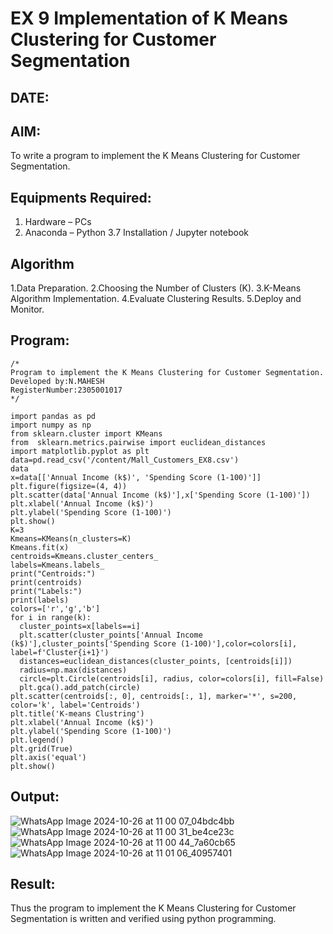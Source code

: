 # EX 9 Implementation of K Means Clustering for Customer Segmentation
## DATE:
## AIM:
To write a program to implement the K Means Clustering for Customer Segmentation.

## Equipments Required:
1. Hardware – PCs
2. Anaconda – Python 3.7 Installation / Jupyter notebook

## Algorithm
1.Data Preparation.
2.Choosing the Number of Clusters (K).
3.K-Means Algorithm Implementation.
4.Evaluate Clustering Results.
5.Deploy and Monitor.

## Program:
```
/*
Program to implement the K Means Clustering for Customer Segmentation.
Developed by:N.MAHESH 
RegisterNumber:2305001017
*/
```
```
import pandas as pd
import numpy as np
from sklearn.cluster import KMeans
from  sklearn.metrics.pairwise import euclidean_distances
import matplotlib.pyplot as plt
data=pd.read_csv('/content/Mall_Customers_EX8.csv')
data
x=data[['Annual Income (k$)', 'Spending Score (1-100)']]
plt.figure(figsize=(4, 4))
plt.scatter(data['Annual Income (k$)'],x['Spending Score (1-100)'])
plt.xlabel('Annual Income (k$)')
plt.ylabel('Spending Score (1-100)')
plt.show()
K=3
Kmeans=KMeans(n_clusters=K)
Kmeans.fit(x)
centroids=Kmeans.cluster_centers_
labels=Kmeans.labels_
print("Centroids:")
print(centroids)
print("Labels:")
print(labels)
colors=['r','g','b']
for i in range(k):
  cluster_points=x[labels==i]
  plt.scatter(cluster_points['Annual Income (k$)'],cluster_points['Spending Score (1-100)'],color=colors[i], label=f'Cluster{i+1}')
  distances=euclidean_distances(cluster_points, [centroids[i]])
  radius=np.max(distances)
  circle=plt.Circle(centroids[i], radius, color=colors[i], fill=False)
  plt.gca().add_patch(circle)
plt.scatter(centroids[:, 0], centroids[:, 1], marker='*', s=200, color='k', label='Centroids')
plt.title('K-means Clustring')
plt.xlabel('Annual Income (k$)')
plt.ylabel('Spending Score (1-100)')
plt.legend()
plt.grid(True)
plt.axis('equal')
plt.show()
```

## Output:
![WhatsApp Image 2024-10-26 at 11 00 07_04bdc4bb](https://github.com/user-attachments/assets/0ccdd171-edd1-4332-baca-005b56c39936)
![WhatsApp Image 2024-10-26 at 11 00 31_be4ce23c](https://github.com/user-attachments/assets/a02a2d9b-11c6-4cac-b2d0-99a3f895e89e)
![WhatsApp Image 2024-10-26 at 11 00 44_7a60cb65](https://github.com/user-attachments/assets/f56d30f5-5764-4d67-8962-b8b2b402d95e)
![WhatsApp Image 2024-10-26 at 11 01 06_40957401](https://github.com/user-attachments/assets/96f64834-f215-479c-ac51-3a354721144d)
## Result:
Thus the program to implement the K Means Clustering for Customer Segmentation is written and verified using python programming.
